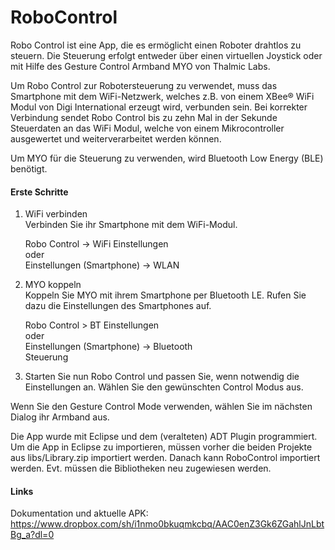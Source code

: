 <h1>RoboControl</h1>
Robo Control ist eine App, die es ermöglicht einen Roboter drahtlos zu steuern. Die Steuerung erfolgt entweder über einen virtuellen Joystick oder mit Hilfe des Gesture Control Armband MYO von Thalmic Labs.
 
Um Robo Control zur Robotersteuerung zu verwendet, muss das Smartphone mit dem WiFi-Netzwerk, welches z.B. von einem XBee® WiFi Modul von Digi International erzeugt wird, verbunden sein.
Bei korrekter Verbindung sendet Robo Control bis zu zehn Mal in der Sekunde Steuerdaten an das WiFi Modul, welche von einem Mikrocontroller ausgewertet und weiterverarbeitet werden können.

Um MYO für die Steuerung zu verwenden, wird Bluetooth Low Energy (BLE) benötigt. 

<h4>Erste Schritte</h4>

1. WiFi verbinden<br>
	Verbinden Sie ihr Smartphone mit dem WiFi-Modul.

	Robo Control -> WiFi Einstellungen<br>
	oder<br>
	Einstellungen (Smartphone) -> WLAN
	
2. MYO koppeln<br>
	Koppeln Sie MYO mit ihrem Smartphone per Bluetooth LE. Rufen Sie dazu die Einstellungen des Smartphones auf.

	Robo Control > BT Einstellungen<br>
	oder<br>
	Einstellungen (Smartphone) -> Bluetooth<br>
	Steuerung

3. Starten Sie nun Robo Control und passen Sie, wenn notwendig die Einstellungen an. Wählen Sie den gewünschten Control Modus aus.
	
Wenn Sie den Gesture Control Mode verwenden, wählen Sie im nächsten Dialog ihr Armband aus.

Die App wurde mit Eclipse und dem (veralteten) ADT Plugin programmiert. Um die App in Eclipse zu importieren, müssen vorher die beiden Projekte aus libs/Library.zip importiert werden. Danach kann RoboControl importiert werden. Evt. müssen die Bibliotheken neu zugewiesen werden.

<h4>Links</h4>

Dokumentation und aktuelle APK:<br>
https://www.dropbox.com/sh/i1nmo0bkuqmkcbq/AAC0enZ3Gk6ZGahlJnLbtBg_a?dl=0
